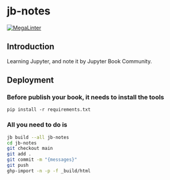 # jb-notes

[![MegaLinter](https://github.com/mtngtnsh/jb-notes/workflows/hangyuz.net/badge.svg?branch=main)](https://github.com/mtngtnsh/jb-notes/actions?query=workflow%3Ahangyuz.net+branch%3Amain)

## Introduction

Learning Jupyter, and note it by Jupyter Book Community.

## Deployment

### Before publish your book, it needs to install the tools

```pip
pip install -r requirements.txt
```

### All you need to do is

```sh
jb build --all jb-notes
cd jb-notes
git checkout main
git add .
git commit -m "{messages}"
git push
ghp-import -n -p -f _build/html
```
